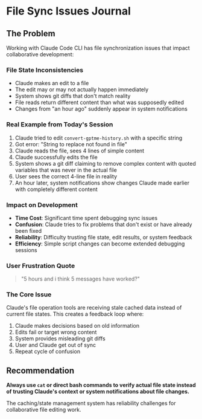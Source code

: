 # File Sync Issues Journal

## The Problem

Working with Claude Code CLI has file synchronization issues that impact collaborative development:

### File State Inconsistencies
- Claude makes an edit to a file
- The edit may or may not actually happen immediately
- System shows git diffs that don't match reality
- File reads return different content than what was supposedly edited
- Changes from "an hour ago" suddenly appear in system notifications

### Real Example from Today's Session
1. Claude tried to edit `convert-gptme-history.sh` with a specific string
2. Got error: "String to replace not found in file"
3. Claude reads the file, sees 4 lines of simple content
4. Claude successfully edits the file
5. System shows a git diff claiming to remove complex content with quoted variables that was never in the actual file
6. User sees the correct 4-line file in reality
7. An hour later, system notifications show changes Claude made earlier with completely different content

### Impact on Development
- **Time Cost**: Significant time spent debugging sync issues
- **Confusion**: Claude tries to fix problems that don't exist or have already been fixed
- **Reliability**: Difficulty trusting file state, edit results, or system feedback
- **Efficiency**: Simple script changes can become extended debugging sessions

### User Frustration Quote
> "5 hours and i think 5 messages have worked?"

### The Core Issue
Claude's file operation tools are receiving stale cached data instead of current file states. This creates a feedback loop where:
1. Claude makes decisions based on old information
2. Edits fail or target wrong content
3. System provides misleading git diffs
4. User and Claude get out of sync
5. Repeat cycle of confusion

## Recommendation
**Always use `cat` or direct bash commands to verify actual file state instead of trusting Claude's context or system notifications about file changes.**

The caching/state management system has reliability challenges for collaborative file editing work.